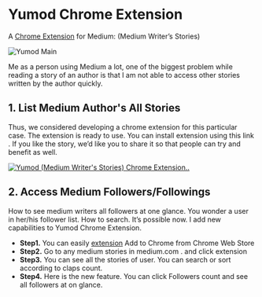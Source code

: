 # Yumod Chrome Extension

A [Chrome Extension]([extension](https://chrome.google.com/webstore/detail/yumod/kpjkbgdonednmekjdoemegjnlflnfgkd)) for Medium: (Medium Writer’s Stories)

![Yumod Main](http://onurdayibasi.com.s3-website-eu-west-1.amazonaws.com/yumod/chrome_extension/images/main.png "Yumod Main")


Me as a person using Medium a lot, one of the biggest problem while reading a story of an author is that I am not able to access other stories written by the author quickly.

## 1. List Medium Author's All Stories

Thus, we considered developing a chrome extension for this particular case. The extension is ready to use. You can install extension using this link . If you like the story, we’d like you to share it so that people can try and benefit as well.

[![Yumod (Medium Writer's Stories) Chrome Extension..](http://img.youtube.com/vi/Rm8A6kKYIQQ/0.jpg)](http://www.youtube.com/watch?v=Rm8A6kKYIQQ)



## 2. Access Medium Followers/Followings

How to see medium writers all followers at one glance. You wonder a user in her/his follower list. How to search. It’s possible now. I add new capabilities to Yumod Chrome Extension.

- __Step1.__ You can easily [extension](https://chrome.google.com/webstore/detail/yumod/kpjkbgdonednmekjdoemegjnlflnfgkd) Add to Chrome from Chrome Web Store
- __Step2.__ Go to any medium stories in medium.com . and click extension
- __Step3.__ You can see all the stories of user. You can search or sort according to claps count.
- __Step4.__ Here is the new feature. You can click Followers count and see all followers at on glance.
